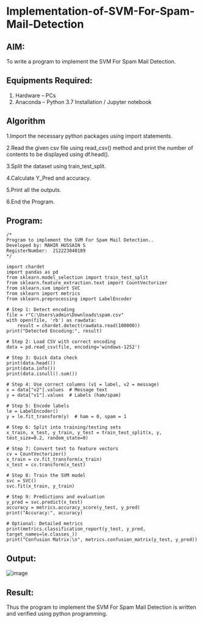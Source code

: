 # Implementation-of-SVM-For-Spam-Mail-Detection

## AIM:
To write a program to implement the SVM For Spam Mail Detection.

## Equipments Required:
1. Hardware – PCs
2. Anaconda – Python 3.7 Installation / Jupyter notebook

## Algorithm
1.Import the necessary python packages using import statements.

2.Read the given csv file using read_csv() method and print the number of contents to be displayed using df.head().

3.Split the dataset using train_test_split.

4.Calculate Y_Pred and accuracy.

5.Print all the outputs.

6.End the Program.

## Program:
```
/*
Program to implement the SVM For Spam Mail Detection..
Developed by: MAHIR HUSSAIN S
RegisterNumber:  212223040109
*/
```
```
import chardet
import pandas as pd
from sklearn.model_selection import train_test_split
from sklearn.feature_extraction.text import CountVectorizer
from sklearn.svm import SVC
from sklearn import metrics
from sklearn.preprocessing import LabelEncoder

# Step 1: Detect encoding
file = r"C:\Users\admin\Downloads\spam.csv"
with open(file, 'rb') as rawdata:
    result = chardet.detect(rawdata.read(100000))
print("Detected Encoding:", result)

# Step 2: Load CSV with correct encoding
data = pd.read_csv(file, encoding='windows-1252')

# Step 3: Quick data check
print(data.head())
print(data.info())
print(data.isnull().sum())

# Step 4: Use correct columns (v1 = label, v2 = message)
x = data["v2"].values  # Message text
y = data["v1"].values  # Labels (ham/spam)

# Step 5: Encode labels
le = LabelEncoder()
y = le.fit_transform(y)  # ham = 0, spam = 1

# Step 6: Split into training/testing sets
x_train, x_test, y_train, y_test = train_test_split(x, y, test_size=0.2, random_state=0)

# Step 7: Convert text to feature vectors
cv = CountVectorizer()
x_train = cv.fit_transform(x_train)
x_test = cv.transform(x_test)

# Step 8: Train the SVM model
svc = SVC()
svc.fit(x_train, y_train)

# Step 9: Predictions and evaluation
y_pred = svc.predict(x_test)
accuracy = metrics.accuracy_score(y_test, y_pred)
print("Accuracy:", accuracy)

# Optional: Detailed metrics
print(metrics.classification_report(y_test, y_pred, target_names=le.classes_))
print("Confusion Matrix:\n", metrics.confusion_matrix(y_test, y_pred))
```
## Output:
![image](https://github.com/user-attachments/assets/cf94b2a5-ddd6-4406-92c9-686f6ec2ea91)

## Result:
Thus the program to implement the SVM For Spam Mail Detection is written and verified using python programming.
